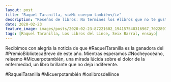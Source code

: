 ```yaml
---
layout: post
title: "Raquel Taranilla, <i>Mi cuerpo también</i>"
description: "Reseñas de libros: No termines los #libros que no te gustan. I els #llibres que t'agraden llegeix-los tants cops com calgui."
date: 2020-02-23
feature_image: images/posts/2020-02-23-87221602_194157548316967_702289756913546591_n_17883594262506787.jpg
tags: [Raquel Taranilla, Los Libros del Lince, Seix Barral, ensayo]
---
```


Recibimos con alegría la noticia de que #RaquelTaranilla es la ganadora del #PremioBibliotecaBreve de este año. Mientras esperamos #Nocheyocéano, releemo #Micuerpotambién, una mirada lúcida sobre el dolor de la enfermedad, un libro brillante que no deja indiferente.

#RaquelTaranilla #Micuerpotambién #loslibrosdellince

<!--more-->
